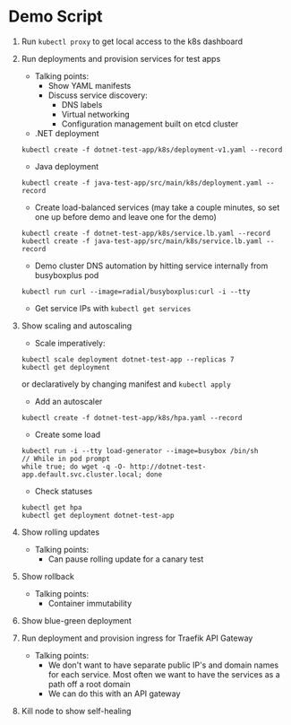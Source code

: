 # Demo Script

1. Run `kubectl proxy` to get local access to the k8s dashboard
1. Run deployments and provision services for test apps
    - Talking points:
        - Show YAML manifests
        - Discuss service discovery:
            - DNS labels
            - Virtual networking
            - Configuration management built on etcd cluster
    - .NET deployment
    ```
    kubectl create -f dotnet-test-app/k8s/deployment-v1.yaml --record
    ```

    - Java deployment
    ```
    kubectl create -f java-test-app/src/main/k8s/deployment.yaml --record
    ```

    - Create load-balanced services (may take a couple minutes, so set one up before demo and leave one for the demo)
    ```
    kubectl create -f dotnet-test-app/k8s/service.lb.yaml --record
    kubectl create -f java-test-app/src/main/k8s/service.lb.yaml --record
    ```
    - Demo cluster DNS automation by hitting service internally from busyboxplus pod
    ```
    kubectl run curl --image=radial/busyboxplus:curl -i --tty
    ```
    - Get service IPs with `kubectl get services`

1. Show scaling and autoscaling
    - Scale imperatively:
    ```
    kubectl scale deployment dotnet-test-app --replicas 7
    kubectl get deployment
    ```
    or declaratively by changing manifest and `kubectl apply`
    - Add an autoscaler
    ```
    kubectl create -f dotnet-test-app/k8s/hpa.yaml --record
    ```
    - Create some load
    ```
    kubectl run -i --tty load-generator --image=busybox /bin/sh
    // While in pod prompt
    while true; do wget -q -O- http://dotnet-test-app.default.svc.cluster.local; done
    ```
    - Check statuses
    ```
    kubectl get hpa
    kubectl get deployment dotnet-test-app
    ```
1. Show rolling updates
    - Talking points:
        - Can pause rolling update for a canary test
1. Show rollback
    - Talking points:
        - Container immutability
1. Show blue-green deployment
1. Run deployment and provision ingress for Traefik API Gateway
    - Talking points:
        - We don't want to have separate public IP's and domain names for 
        each service. Most often we want to have the services as a path 
        off a root domain
        - We can do this with an API gateway
1. Kill node to show self-healing